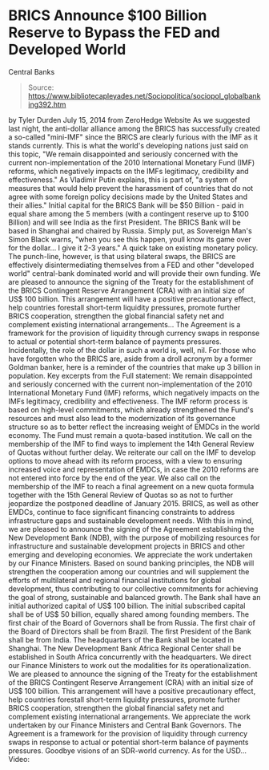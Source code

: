 # BRICS Announce $100 Billion Reserve to Bypass the FED and Developed World 
Central Banks

> Source: https://www.bibliotecapleyades.net/Sociopolitica/sociopol_globalbanking392.htm

by Tyler Durden
July 15, 2014
from
ZeroHedge Website
As we
suggested last night, the anti-dollar alliance among the BRICS has
successfully created a so-called "mini-IMF" since the BRICS are clearly
furious with the IMF as it stands currently.
This is what the world's
developing nations just said on this topic,
"We remain disappointed and
seriously concerned with the current non-implementation of the 2010
International Monetary Fund (IMF) reforms, which negatively impacts on the
IMFs legitimacy, credibility and effectiveness."
As Vladimir Putin explains, this is part of,
"a system of measures that would help
prevent the harassment of countries that do not agree with some foreign
policy decisions made by the United States and their allies."
Initial
capital for the BRICS Bank will be $50 Billion - paid in equal share among
the 5 members (with a contingent reserve up to $100 Billion) and will see
India as the first President.
The BRICS Bank will be based in Shanghai and
chaired by Russia.
Simply put, as Sovereign Man's Simon Black warns,
"when
you see this happen, youll know its game over for the dollar... I give it
2-3 years."
A quick take on existing monetary policy.
The punch-line, however, is that using bilateral swaps, the BRICS are
effectively disintermediating themselves
from a FED and
other "developed
world" central-bank dominated world and will provide their own funding.
We are pleased to announce the signing of the Treaty for the establishment
of the BRICS Contingent Reserve Arrangement (CRA) with an initial size of
US$ 100 billion.
This arrangement will have a positive precautionary effect,
help countries forestall short-term liquidity pressures, promote further BRICS cooperation, strengthen the global financial safety net and complement
existing international arrangements...
The Agreement is a framework for the
provision of liquidity through currency swaps in response to actual or
potential short-term balance of payments pressures.
Incidentally, the role of the dollar in such a world is, well,
nil.
For those who have forgotten who
the BRICS are, aside from a droll acronym
by a former Goldman banker, here is a reminder of the countries that make up
3 billion in population.
Key excerpts from
the Full statement:
We remain disappointed and seriously concerned with the current
non-implementation of the 2010 International Monetary Fund (IMF) reforms,
which negatively impacts on the IMFs legitimacy, credibility and
effectiveness.
The IMF reform process is based on high-level commitments,
which already strengthened the Fund's resources and must also lead to the
modernization of its governance structure so as to better reflect the
increasing weight of EMDCs in the world economy. The Fund must remain a
quota-based institution.
We call on the membership of the IMF to find ways
to implement the 14th General Review of Quotas without further delay. We
reiterate our call on the IMF to develop options to move ahead with its
reform process, with a view to ensuring increased voice and representation
of EMDCs, in case the 2010 reforms are not entered into force by the end of
the year.
We also call on the membership of the IMF to reach a final
agreement on a new quota formula together with the 15th General Review of
Quotas so as not to further jeopardize the postponed deadline of January
2015.
BRICS, as well as other EMDCs, continue to face significant financing
constraints to address infrastructure gaps and sustainable development
needs.
With this in mind, we are pleased to announce the signing of the
Agreement establishing the New Development Bank (NDB), with the purpose of
mobilizing resources for infrastructure and sustainable development projects
in BRICS and other emerging and developing economies.
We appreciate the work
undertaken by our Finance Ministers. Based on sound banking principles, the NDB will strengthen the cooperation among our countries and will supplement
the efforts of multilateral and regional financial institutions for global
development, thus contributing to our collective commitments for achieving
the goal of strong, sustainable and balanced growth.
The Bank shall have an initial authorized capital of US$ 100 billion.
The
initial subscribed capital shall be of US$ 50 billion, equally shared among
founding members. The first chair of the Board of Governors shall be from
Russia. The first chair of the Board of Directors shall be from Brazil. The
first President of the Bank shall be from India. The headquarters of the
Bank shall be located in Shanghai.
The New Development Bank Africa Regional
Center shall be established in South Africa concurrently with the
headquarters. We direct our Finance Ministers to work out the modalities for
its operationalization.
We are pleased to announce the signing of the Treaty for the establishment
of the BRICS Contingent Reserve Arrangement (CRA) with an initial size of
US$ 100 billion.
This arrangement will have a positive precautionary effect,
help countries forestall short-term liquidity pressures, promote further BRICS cooperation, strengthen the global financial safety net and complement
existing international arrangements. We appreciate the work undertaken by
our Finance Ministers and Central Bank Governors.
The Agreement is a
framework for the provision of liquidity through currency swaps in response
to actual or potential short-term balance of payments pressures.
Goodbye visions of an SDR-world currency.
As for the USD...
Video:
